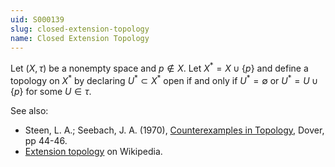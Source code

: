 ```yaml
---
uid: S000139
slug: closed-extension-topology
name: Closed Extension Topology
---
```

Let $(X,\tau)$ be a nonempty space and $p \notin X$. Let $X^\ast = X \cup \{p\}$ and define a topology on $X^\ast$ by declaring $U^\ast \subset X^\ast$ open if and only if $U^\ast = \emptyset$ or $U^\ast = U \cup \{p\}$ for some $U \in \tau$.

See also:

* Steen, L. A.; Seebach, J. A. (1970), [Counterexamples in Topology](http://books.google.com/books/about/Counterexamples_in_Topology.html?id=DkEuGkOtSrUC), Dover, pp 44-46.
* [Extension topology](http://en.wikipedia.org/wiki/Closed_extension_topology) on Wikipedia.

